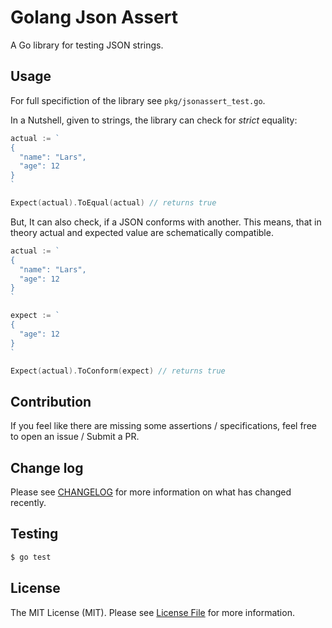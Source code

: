 # Golang Json Assert

A Go library for testing JSON strings.

## Usage

For full specifiction of the library see `pkg/jsonassert_test.go`.

In a Nutshell, given to strings, the library can check for *strict* equality:
``` go
actual := `
{
  "name": "Lars",
  "age": 12
}
`

Expect(actual).ToEqual(actual) // returns true
```


But, It can also check, if a JSON conforms with another. This means, that in theory
actual and expected value are schematically compatible.

``` go
actual := `
{
  "name": "Lars",
  "age": 12
}
`

expect := `
{
  "age": 12
}
`

Expect(actual).ToConform(expect) // returns true
```

## Contribution
If you feel like there are missing some assertions / specifications, feel free to open an issue / Submit a PR.

## Change log

Please see [CHANGELOG](CHANGELOG.md) for more information on what has changed recently.

## Testing

``` bash
$ go test
```

## License

The MIT License (MIT). Please see [License File](LICENSE.md) for more information.

